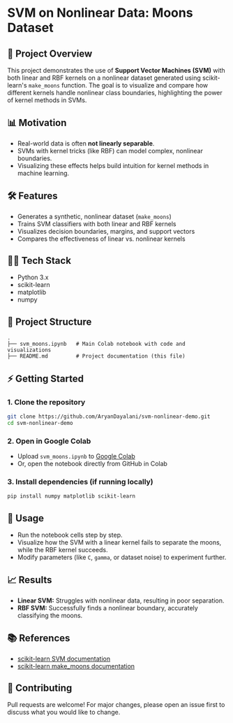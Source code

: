 # SVM on Nonlinear Data: Moons Dataset

## 🚀 Project Overview
This project demonstrates the use of **Support Vector Machines (SVM)** with both linear and RBF kernels on a nonlinear dataset generated using scikit-learn's `make_moons` function. The goal is to visualize and compare how different kernels handle nonlinear class boundaries, highlighting the power of kernel methods in SVMs.

## 📊 Motivation
- Real-world data is often **not linearly separable**.
- SVMs with kernel tricks (like RBF) can model complex, nonlinear boundaries.
- Visualizing these effects helps build intuition for kernel methods in machine learning.

## 🛠️ Features
- Generates a synthetic, nonlinear dataset (`make_moons`)
- Trains SVM classifiers with both linear and RBF kernels
- Visualizes decision boundaries, margins, and support vectors
- Compares the effectiveness of linear vs. nonlinear kernels

## 🧑‍💻 Tech Stack
- Python 3.x
- scikit-learn
- matplotlib
- numpy

## 📂 Project Structure
```
.
├── svm_moons.ipynb   # Main Colab notebook with code and visualizations
├── README.md         # Project documentation (this file)
```

## ⚡ Getting Started
### 1. Clone the repository
```bash
git clone https://github.com/AryanDayalani/svm-nonlinear-demo.git
cd svm-nonlinear-demo
```

### 2. Open in Google Colab
- Upload `svm_moons.ipynb` to [Google Colab](https://colab.research.google.com/)
- Or, open the notebook directly from GitHub in Colab

### 3. Install dependencies (if running locally)
```bash
pip install numpy matplotlib scikit-learn
```

## 📝 Usage
- Run the notebook cells step by step.
- Visualize how the SVM with a linear kernel fails to separate the moons, while the RBF kernel succeeds.
- Modify parameters (like `C`, `gamma`, or dataset noise) to experiment further.

## 📈 Results
- **Linear SVM:** Struggles with nonlinear data, resulting in poor separation.
- **RBF SVM:** Successfully finds a nonlinear boundary, accurately classifying the moons.

## 📚 References
- [scikit-learn SVM documentation](https://scikit-learn.org/stable/modules/svm.html)
- [scikit-learn make_moons documentation](https://scikit-learn.org/stable/modules/generated/sklearn.datasets.make_moons.html)

## 🤝 Contributing
Pull requests are welcome! For major changes, please open an issue first to discuss what you would like to change.

